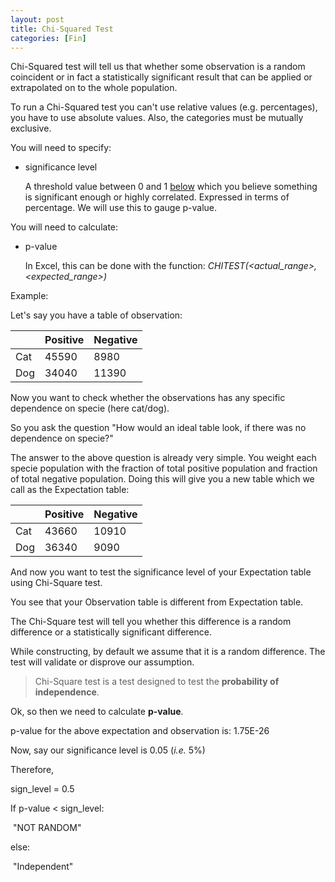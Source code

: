 ```yaml
---
layout: post
title: Chi-Squared Test
categories: [Fin]
---
```


Chi-Squared test will tell us that whether some observation is a random coincident or in fact a statistically significant result that can be applied or extrapolated on to the whole population. 

To run a Chi-Squared test you can't use relative values (e.g. percentages), you have to use absolute values. Also, the categories must be mutually exclusive. 

You will need to specify:

- significance level

  A threshold value between 0 and 1 <u>below</u> which you believe something is significant enough or highly correlated. Expressed in terms of percentage. We will use this to gauge p-value.

You will need to calculate:

- p-value

  In Excel, this can be done with the function: *CHITEST(\<actual_range\>, \<expected_range\>)*

Example:

Let's say you have a table of observation:

|      | Positive | Negative |
| ---- | -------- | -------- |
| Cat  | 45590    | 8980     |
| Dog  | 34040    | 11390    |

Now you want to check whether the observations has any specific dependence on specie (here cat/dog). 

So you ask the question "How would an ideal table look, if there was no dependence on specie?" 

The answer to the above question is already very simple. You weight each specie population with the fraction of total positive population and fraction of total negative population. Doing this will give you a new table which we call as the Expectation table:

|      | Positive | Negative |
| ---- | -------- | -------- |
| Cat  | 43660    | 10910    |
| Dog  | 36340    | 9090     |

And now you want to test the significance level of your Expectation table using Chi-Square test.

You see that your Observation table is different from Expectation table.

The Chi-Square test will tell you whether this difference is a random difference or a statistically significant difference.

While constructing, by default we assume that it is a random difference. The test will validate or disprove our assumption.

>  Chi-Square test is a test designed to test the **probability of independence**.



Ok, so then we need to calculate **p-value**. 

p-value for the above expectation and observation is: 1.75E-26

Now, say our significance level is 0.05 (*i.e.* 5%) 

Therefore, 

sign_level = 0.5

If p-value < sign_level:

​	"NOT RANDOM"

else:

​	"Independent"


